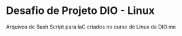 # Desafio de Projeto DIO - Linux

Arquivos de Bash Script para IaC criados no curso de Linux da DIO.me
